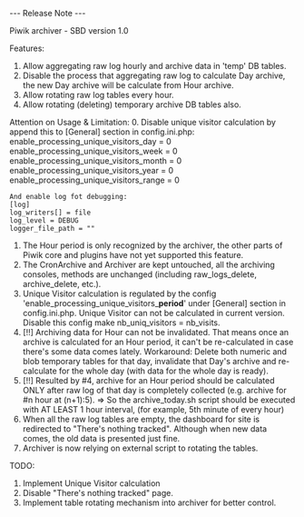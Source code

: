 --- Release Note ---

Piwik archiver - SBD version 1.0

Features:
 1. Allow aggregating raw log hourly and archive data in 'temp' DB tables.
 2. Disable the process that aggregating raw log to calculate Day archive,
	the new Day archive will be calculate from Hour archive.
 3. Allow rotating raw log tables every hour.
 4. Allow rotating (deleting) temporary archive DB tables also.
 
Attention on Usage & Limitation:
 0. Disable unique visitor calculation by append this to [General] section in config.ini.php:
 	enable_processing_unique_visitors_day = 0
	enable_processing_unique_visitors_week = 0
	enable_processing_unique_visitors_month = 0
	enable_processing_unique_visitors_year = 0
	enable_processing_unique_visitors_range = 0
 
 	And enable log fot debugging:
	[log]
	log_writers[] = file
	log_level = DEBUG
	logger_file_path = ""
 
 1. The Hour period is only recognized by the archiver, the other parts of 
 	Piwik core and plugins have not yet supported this feature. 
 2. The CronArchive and Archiver are kept untouched, all the archiving consoles,
 	methods are unchanged (including raw_logs_delete, archive_delete, etc.). 
 3. Unique Visitor calculation is regulated by the config 'enable_processing_unique_visitors_**period**'
 	under [General] section in config.ini.php. Unique Visitor can not be calculated 
 	in current version. Disable this config make nb_uniq_visitors = nb_visits.
 4. [!!] Archiving data for Hour can not be invalidated. That means once an archive
 	is calculated for an Hour period, it can't be re-calculated in case there's some
 	data comes lately. 
 	Workaround: Delete both numeric and blob temporary tables for that day, invalidate
 	that Day's archive and re-calculate for the whole day (with data for the whole day
 	is ready).
 5. [!!] Resulted by #4, archive for an Hour period should be calculated ONLY after raw
 	log of that day is completely collected (e.g. archive for #n hour at (n+1):5). 
 	=> So the archive_today.sh script should be executed with AT LEAST 1 hour interval,
 	 (for example, 5th minute of every hour) 
 6. When all the raw log tables are empty, the dashboard for site is redirected to 
 	"There's nothing tracked". Although when new data comes, the old data is presented 
 	just fine.
 7. Archiver is now relying on external script to rotating the tables. 
 
TODO:
 1. Implement Unique Visitor calculation
 2. Disable "There's nothing tracked" page.
 3. Implement table rotating mechanism into archiver for better control.
 
